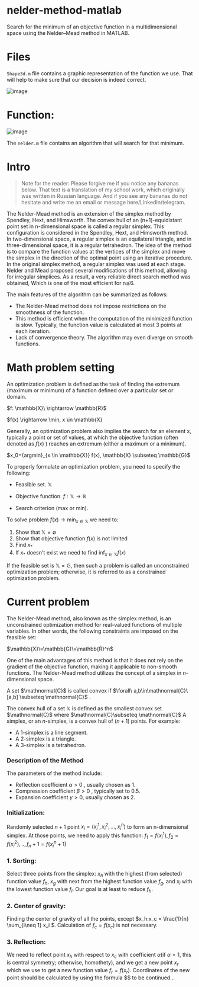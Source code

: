
# nelder-method-matlab
Search for the minimum of an objective function in a multidimensional space using the Nelder–Mead method in MATLAB.
# Files 

`Shape3d.m` file contains a graphic representation of the function we use. That will help to make sure that our decision is indeed correct.

![image](https://github.com/Randomnepomog/nelder-method-matlab/assets/92563887/a3c4b004-0d6b-46ed-aaff-ef443da062de)

# Function: 
![image](https://github.com/Randomnepomog/nelder-method-matlab/assets/92563887/d9fc462a-93af-4661-a60a-603e845c0512)

The `nelder.m` file contains an algorithm that will search for that minimum.

# Intro


> Note for the reader:
> Please forgive me if you notice any bananas below. That text is a translation of my school work, which originally was written in Russian language. And if you see any bananas do not hesitate and write me an email or message here/LinkedIn/telegram. 




The Nelder-Mead method is an extension of the simplex method by Spendley, Hext, and Himsworth. The convex hull of an (n+1)-equidistant point set in n-dimensional space is called a regular simplex. This configuration is considered in the Spendley, Hext, and Himsworth method. 
In two-dimensional space, a regular simplex is an equilateral triangle, and in three-dimensional space, it is a regular tetrahedron. The idea of the method is to compare the function values at the vertices of the simplex and move the simplex in the direction of the optimal 
point using an iterative procedure. In the original simplex method, a regular simplex was used at each stage. Nelder and Mead proposed several modifications of this method, allowing for irregular simplices. As a result, a very reliable direct search method was obtained, 
Which is one of the most efficient for n⪯6.

The main features of the algorithm can be summarized as follows:

* The Nelder-Mead method does not impose restrictions on the smoothness of the function.
* This method is efficient when the computation of the minimized function is slow. Typically, the function value is calculated at most 3 points at each iteration.
* Lack of convergence theory. The algorithm may even diverge on smooth functions.

# Math problem setting

An optimization problem is defined as the task of finding the extremum (maximum or minimum) of a function defined over a particular set or domain. 

$f: \mathbb{X}\ \rightarrow \mathbb{R}\$

$f(x) \rightarrow \min, x \in \mathbb{X} 

Generally, an optimization problem also implies the search for an element x, typically a point or set of values, at which the objective function (often denoted as 
 $f(x)$ ) reaches an extremum (either a maximum or a minimum).
 
$x_0=\{argmin}_{x \in \mathbb{X}} f(x), \mathbb{X} \subseteq \mathbb{G}$ 



To properly formulate an optimization problem, you need to specify the following:

* Feasible set. $\mathbb{X}$

* Objective function. $f: \mathbb{X} \rightarrow \mathbb{R}$

* Search criterion (max or min).

To solve problem $f(x) \rightarrow \min_{x \in \mathbb{X}}$ we need to:
1. Show that $\mathbb{X} = \emptyset$
2. Show that objective function $f(x)$ is not limited
3. Find $x_*$
4. If $x_*$ doesn't exist we need to find $\inf _{x \in \mathbb{X}} f(x)$
   
If the feasible set is $\mathbb{X} = \mathbb{G}$, then such a problem is called an unconstrained optimization problem; otherwise, it is referred to as a constrained optimization problem.

# Current problem

The Nelder-Mead method, also known as the simplex method, is an unconstrained optimization method for real-valued functions of multiple variables. In other words, the following constraints are imposed on the feasible set:

$\mathbb{X}\=\mathbb{G}\=\mathbb{R}^n$

One of the main advantages of this method is that it does not rely on the gradient of the objective function, making it applicable to non-smooth functions. The Nelder-Mead method utilizes the concept of a simplex in $n$-dimensional space.

A set $\mathnormal{C}$ is called convex if $\forall\ a,b\in\mathnormal{C}\ [a,b] \subseteq \mathnormal{C}$ .

The convex hull of a set $\mathbb{X}$ is defined as the smallest convex set $\mathnormal{C}$ where $\mathnormal{C}\subseteq \mathnormal{C}$
A simplex, or an $n$-simplex, is a convex hull of $(n+1)$ points.
For example:

* A 1-simplex is a line segment.
* A 2-simplex is a triangle.
* A 3-simplex is a tetrahedron.

### Description of the Method
The parameters of the method include:
* Reflection coefficient $\alpha > 0$ , usually chosen as 1.
* Compression coefficient $\beta >0$ , typically set to 0.5.
* Expansion coefficient $\gamma >0$, usually chosen as 2.
### Initialization: 
Randomly selected $n+1$ point $x_i = (x_i^1 , x_i^2 , ... , x_i^n )$ to form an n-dimensional simplex. At those points, we need to apply this function: 
$f_1 = f(x_i^1) , f_2 = f(x_i^2),..,f_n+1 = f(x_i^n+1)$
### 1. Sorting: 
Select three points from the simplex: $x_h$ with the highest (from selected) function value $f_h$, $x_g$ with next from the highest function value $f_g$, and $x_l$ with the lowest function value $f_l$. Our goal is at least to reduce $f_h$.
### 2. Center of gravity:
Finding the center of gravity of all the points, except $x_h:x_c = \frac{1}{n} \sum_{i\neq 1} x_i  $. Calculation of $f_c = f(x_c)$ is not necessary.
### 3. Reflection:
We need to reflect point $x_h$ with respect to $x_c$ with coefficient $\alpha$(if $\alpha = 1$, this is central symmetry; otherwise, homothety), and we get a new point $x_r$ which we use to get a new function value $f_r = f(x_r)$. Coordinates of the new point should be calculated by using the formula $$
to be continued...

